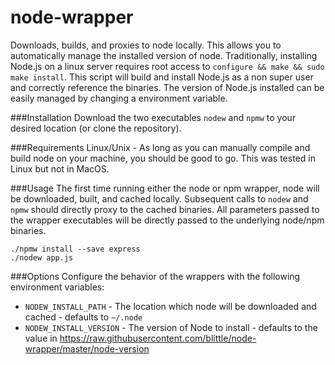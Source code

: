 node-wrapper
============

Downloads, builds, and proxies to node locally.  This allows you to automatically manage the installed version of node. Traditionally, installing Node.js on a linux server requires root access to `configure && make && sudo make install`. This script will build and install Node.js as a non super user and correctly reference the binaries. The version of Node.js installed can be easily managed by changing a environment variable.

###Installation
Download the two executables `nodew` and `npmw` to your desired location (or clone the repository).

###Requirements
Linux/Unix - As long as you can manually compile and build node on your machine, you should be good to go. This was tested in Linux but not in MacOS.

###Usage
The first time running either the node or npm wrapper, node will be downloaded, built, and cached locally. Subsequent calls to `nodew` and `npmw` should directly proxy to the cached binaries. All parameters passed to the wrapper executables will be directly passed to the underlying node/npm binaries.

```shell
./npmw install --save express
./nodew app.js
```

###Options
Configure the behavior of the wrappers with the following environment variables:
 * `NODEW_INSTALL_PATH` - The location which node will be downloaded and cached - defaults to `~/.node`
 * `NODEW_INSTALL_VERSION` - The version of Node to install - defaults to the value in https://raw.githubusercontent.com/blittle/node-wrapper/master/node-version
